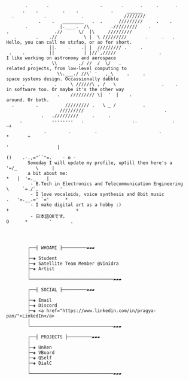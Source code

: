            .       .                   .       .      .     .      .
          .    .         .    .            .     ______
      .           .             .               ////////
                .    .   ________   .  .      /////////     .    .
           .            |.____.  /\        ./////////    .
    .                 .//      \/  |\     /////////
       .       .    .//          \ |  \ /////////       .     .   .                 Hello, you can call me stzfao, or ao for short.   
                    ||.    .    .| |  ///////// .     .                                                                
     .    .         ||           | |//`,/////                .                      I like working on astronomy and aerospace
             .       \\        ./ //  /  \/   .                                     related projects, from low-level computing to 
                       \\.___./ //\` '   ,_\     .     .                            space systems design. Occassionally dabble
          .           .     \ //////\ , /   \                 .    .                in software too. Or maybe it's the other way
                       .    ///////// \|  '  |    .                                 around. Or both.
      .        .          ///////// .   \ _ /          .
                        /////////                              .
                 .   ./////////     .     .                                         
         .           --------   .                  ..             .                                     ~+
                  .        .         .                       .                                                   *       +
                                                                                                           '                  |
                                                                                                       ()    .-.,="``"=.    - o -
            Someday I will update my profile, uptill then here's a                                           '=/_       \     |
            a bit about me:                                                                               *   |  '=._    |
             - B.Tech in Electronics and Telecommunication Engineering                                         \     `=./`,        '
             - I love vocaloids, voice synthesis and 8bit music                                             .   '=.__.=' `='      *
             - I make digital art as a hobby :)                                                    +                         +
             - 日本語OKです。                                                                             O      *        '       .




            ┌──┤ WHOAMI ├─────────▰▰▰
            │
            ├─◈ Student
            ├─◈ Satellite Team Member @Vinidra
            ├─◈ Artist
            │
            └───────────────────────────────▰▰▰

            ┌──┤ SOCIAL ├─────────▰▰▰
            │
            ├─◈ Email
            ├─◈ Discord
            ├─◈ <a href="https://www.linkedin.com/in/pragya-pan/">LinkedIn</a>
            │
            └───────────────────────────────▰▰▰

            ┌──┤ PROJECTS ├─────────▰▰▰
            │
            ├─◈ UnRen
            ├─◈ VBoard
            ├─◈ QSelf            
            ├─◈ DialC
            │
            └───────────────────────────────▰▰▰
